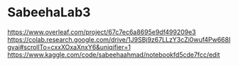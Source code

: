 # SabeehaLab3
https://www.overleaf.com/project/67c7ec6a8695e9df499209e3
https://colab.research.google.com/drive/1J9SBj9z67LLzY3cZi0wuf4Pw668Igvai#scrollTo=cxxXOxaXnxY6&uniqifier=1
https://www.kaggle.com/code/sabeehaahmad/notebookfd5cde7fcc/edit
